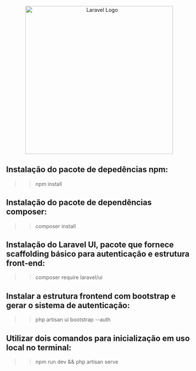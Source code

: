 <p align="center"><a href="https://laravel.com" target="_blank"><img src="https://raw.githubusercontent.com/laravel/art/master/logo-lockup/5%20SVG/2%20CMYK/1%20Full%20Color/laravel-logolockup-cmyk-red.svg" width="400" alt="Laravel Logo"></a></p>

## Instalação do pacote de depedências npm:
>> npm install

## Instalação do pacote de dependências composer:
>> composer install

## Instalação do Laravel UI, pacote que fornece scaffolding básico para autenticação e estrutura front-end:
>> composer require laravel/ui

## Instalar a estrutura frontend com bootstrap e gerar o sistema de autenticação:
>> php artisan ui bootstrap --auth

## Utilizar dois comandos para inicialização em uso local no terminal:
>> npm run dev && php artisan serve
